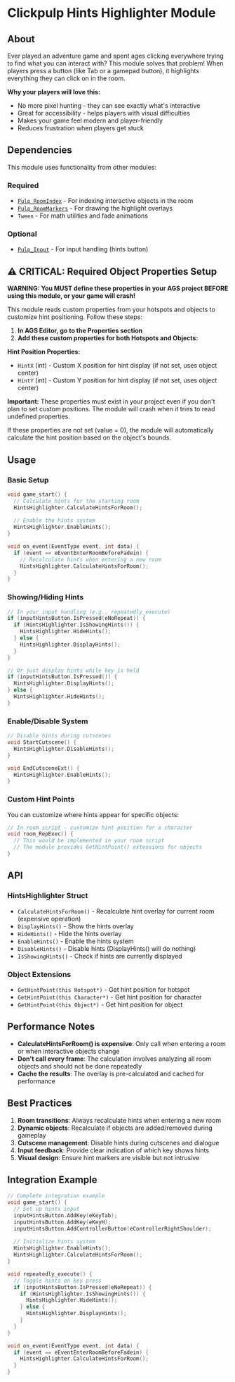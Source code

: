 # Clickpulp Hints Highlighter Module

## About

Ever played an adventure game and spent ages clicking everywhere trying to find what you can interact with? This module solves that problem! When players press a button (like Tab or a gamepad button), it highlights everything they can click on in the room.

**Why your players will love this:**

* No more pixel hunting - they can see exactly what's interactive
* Great for accessibility - helps players with visual difficulties
* Makes your game feel modern and player-friendly
* Reduces frustration when players get stuck

## Dependencies

This module uses functionality from other modules:

### Required

* [`Pulp_RoomIndex`](roomindex.md) - For indexing interactive objects in the room
* [`Pulp_RoomMarkers`](roommarkers.md) - For drawing the highlight overlays
* `Tween` - For math utilities and fade animations

### Optional  

* [`Pulp_Input`](input.md) - For input handling (hints button)

## ⚠️ CRITICAL: Required Object Properties Setup

**WARNING: You MUST define these properties in your AGS project BEFORE using this module, or your game will crash!**

This module reads custom properties from your hotspots and objects to customize hint positioning. Follow these steps:

1. **In AGS Editor, go to the Properties section**
2. **Add these custom properties for both Hotspots and Objects:**

**Hint Position Properties:**

* `HintX` (int) - Custom X position for hint display (if not set, uses object center)
* `HintY` (int) - Custom Y position for hint display (if not set, uses object center)

**Important:** These properties must exist in your project even if you don't plan to set custom positions. The module will crash when it tries to read undefined properties.

If these properties are not set (value = 0), the module will automatically calculate the hint position based on the object's bounds.

## Usage

### Basic Setup

```c
void game_start() {
  // Calculate hints for the starting room
  HintsHighlighter.CalculateHintsForRoom();
  
  // Enable the hints system
  HintsHighlighter.EnableHints();
}

void on_event(EventType event, int data) {
  if (event == eEventEnterRoomBeforeFadein) {
    // Recalculate hints when entering a new room
    HintsHighlighter.CalculateHintsForRoom();
  }
}
```

### Showing/Hiding Hints

```c
// In your input handling (e.g., repeatedly_execute)
if (inputHintsButton.IsPressed(eNoRepeat)) {
  if (HintsHighlighter.IsShowingHints()) {
    HintsHighlighter.HideHints();
  } else {
    HintsHighlighter.DisplayHints();
  }
}

// Or just display hints while key is held
if (inputHintsButton.IsPressed()) {
  HintsHighlighter.DisplayHints();
} else {
  HintsHighlighter.HideHints();
}
```

### Enable/Disable System

```c
// Disable hints during cutscenes
void StartCutscene() {
  HintsHighlighter.DisableHints();
}

void EndCutsceneExt() {
  HintsHighlighter.EnableHints();
}
```

### Custom Hint Points

You can customize where hints appear for specific objects:

```c
// In room script - customize hint position for a character
void room_RepExec() {
  // This would be implemented in your room script
  // The module provides GetHintPoint() extensions for objects
}
```

## API

### HintsHighlighter Struct

* `CalculateHintsForRoom()` - Recalculate hint overlay for current room (expensive operation)
* `DisplayHints()` - Show the hints overlay
* `HideHints()` - Hide the hints overlay  
* `EnableHints()` - Enable the hints system
* `DisableHints()` - Disable hints (DisplayHints() will do nothing)
* `IsShowingHints()` - Check if hints are currently displayed

### Object Extensions

* `GetHintPoint(this Hotspot*)` - Get hint position for hotspot
* `GetHintPoint(this Character*)` - Get hint position for character
* `GetHintPoint(this Object*)` - Get hint position for object

## Performance Notes

* **CalculateHintsForRoom() is expensive**: Only call when entering a room or when interactive objects change
* **Don't call every frame**: The calculation involves analyzing all room objects and should not be done repeatedly
* **Cache the results**: The overlay is pre-calculated and cached for performance

## Best Practices

1. **Room transitions**: Always recalculate hints when entering a new room
2. **Dynamic objects**: Recalculate if objects are added/removed during gameplay
3. **Cutscene management**: Disable hints during cutscenes and dialogue
4. **Input feedback**: Provide clear indication of which key shows hints
5. **Visual design**: Ensure hint markers are visible but not intrusive

## Integration Example

```c
// Complete integration example
void game_start() {
  // Set up hints input
  inputHintsButton.AddKey(eKeyTab);
  inputHintsButton.AddKey(eKeyH);
  inputHintsButton.AddControllerButton(eControllerRightShoulder);
  
  // Initialize hints system
  HintsHighlighter.EnableHints();
  HintsHighlighter.CalculateHintsForRoom();
}

void repeatedly_execute() {
  // Toggle hints on key press
  if (inputHintsButton.IsPressed(eNoRepeat)) {
    if (HintsHighlighter.IsShowingHints()) {
      HintsHighlighter.HideHints();
    } else {
      HintsHighlighter.DisplayHints();
    }
  }
}

void on_event(EventType event, int data) {
  if (event == eEventEnterRoomBeforeFadein) {
    HintsHighlighter.CalculateHintsForRoom();
  }
}
```
